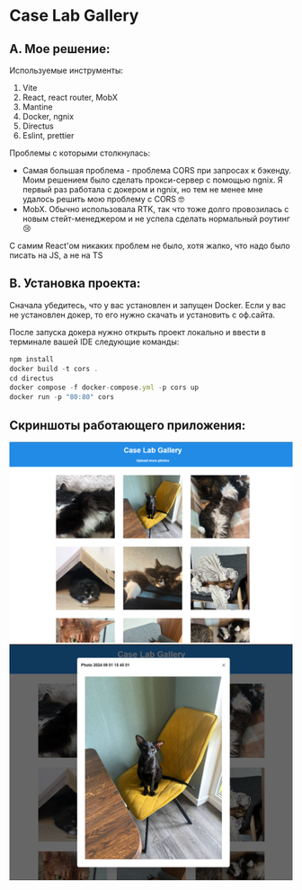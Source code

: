 # Case Lab Gallery

## A. Мое решение:

Используемые инструменты:

1. Vite
2. React, react router, MobX
3. Mantine
4. Docker, ngnix
5. Directus
6. Eslint, prettier

Проблемы с которыми столкнулась:

- Самая большая проблема - проблема CORS при запросах к бэкенду. Моим решением было сделать прокси-сервер с помощью ngnix.
  Я первый раз работала с докером и ngnix, но тем не менее мне удалось решить мою проблему с CORS 🤓
- MobX. Обычно использовала RTK, так что тоже долго провозилась с новым стейт-менеджером и не успела сделать нормальный роутинг 😢

C самим React'ом никаких проблем не было, хотя жалко, что надо было писать на JS, а не на TS

## B. Установка проекта:

Сначала убедитесь, что у вас установлен и запущен Docker.
Если у вас не установлен докер, то его нужно скачать и установить с оф.сайта.

После запуска докера нужно открыть проект локально и ввести в терминале вашей IDE следующие команды:

```js
npm install
docker build -t cors .
cd directus
docker compose -f docker-compose.yml -p cors up
docker run -p "80:80" cors
```


## Скриншоты работающего приложения:

<img src="./public/gallery.png"/>

<img src="./public/modal.png/">
